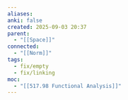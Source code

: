 ```yaml
---
aliases:
anki: false
created: 2025-09-03 20:37
parent:
  - "[[Space]]"
connected:
  - "[[Norm]]"
tags:
  - fix/empty
  - fix/linking
moc:
  - "[[517.98 Functional Analysis]]"
---
```

